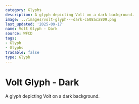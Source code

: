 ```yaml
---
category: Glyphs
description: A glyph depicting Volt on a dark background.
image: ../images/volt-glyph---dark-c608aca809.png
last_updated: '2025-09-17'
name: Volt Glyph - Dark
source: WFCD
tags:
- Glyph
- Glyphs
tradable: false
type: Glyph
---
```


# Volt Glyph - Dark

A glyph depicting Volt on a dark background.

